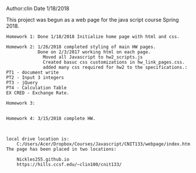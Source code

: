 Author:clin
Date 1/18/2018

This project was begun as a web page for the java script course
Spring 2018. 

    Homework 1: Done 1/18/2018 Initialize home page with html and css.
    
    Homework 2: 1/26/2018 completed styling of main HW pages. 
                Done on 2/3/2017 working html on each page. 
                  Moved all Javascript to hw2_scripts.js
                  Created basuc css customizations in hw_link_pages.css.
                  added many css required for hw2 to the specifications.:
    PT1 - document write
    PT2 - Input 3 integers
    PT3 - jQuery
    PT4 - Calculation Table
    EX CRED - Exchange Rate.

    Homework 3:


    Homework 4: 3/15/2018 complete HW.
    


    local drive location is:
        C:/Users/Acer/Dropbox/Courses/Javascript/CNIT133/webpage/index.htm
    The page has been placed in two locations:

        Nickles255.github.io
        https://hills.ccsf.edu/~clin100/cnit133/



